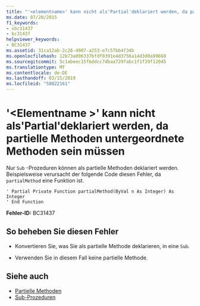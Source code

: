 ```yaml
---
title: "'<elementname>' kann nicht als'Partial'deklariert werden, da partielle Methoden untergeordnete Methoden sein müssen"
ms.date: 07/20/2015
f1_keywords:
- vbc31437
- bc31437
helpviewer_keywords:
- BC31437
ms.assetid: 31ca12ab-2c26-4907-a253-e7c57bb4f34b
ms.openlocfilehash: 12b73a096337bfdf0391e4d3756a14d3d0a99668
ms.sourcegitcommit: 5c1abeec15fbddcc7dbaa729fabc1f1f29f12045
ms.translationtype: MT
ms.contentlocale: de-DE
ms.lasthandoff: 03/15/2019
ms.locfileid: "58022161"
---
```

# <a name="elementname-cannot-be-declared-partial-because-partial-methods-must-be-subs"></a>'\<Elementname >' kann nicht als'Partial'deklariert werden, da partielle Methoden untergeordnete Methoden sein müssen
Nur `Sub` -Prozeduren können als partielle Methoden deklariert werden. Beispielsweise verursacht der folgende Code diesen Fehler, da `partialMethod` eine Funktion ist.  
  
```  
' Partial Private Function partialMethod(ByVal n As Integer) As Integer  
' End Function  
```  
  
 **Fehler-ID:** BC31437  
  
## <a name="to-correct-this-error"></a>So beheben Sie diesen Fehler  
  
-   Konvertieren Sie, was Sie als partielle Methode deklarieren, in eine `Sub`.  
  
-   Verwenden Sie in diesem Fall keine partielle Methode.  
  
## <a name="see-also"></a>Siehe auch

- [Partielle Methoden](../../visual-basic/programming-guide/language-features/procedures/partial-methods.md)
- [Sub-Prozeduren](../../visual-basic/programming-guide/language-features/procedures/sub-procedures.md)
